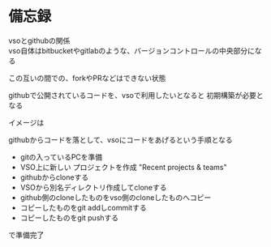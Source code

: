 # 備忘録

vsoとgithubの関係  
vso自体はbitbucketやgitlabのような、バージョンコントロールの中央部分になる

この互いの間での、forkやPRなどはできない状態

githubで公開されているコードを、vsoで利用したいとなると
初期構築が必要となる

イメージは

githubからコードを落として、vsoにコードをあげるという手順となる

- gitの入っているPCを準備
- VSO上に新しい プロジェクトを作成 "Recent projects & teams" 
- githubからcloneする
- VSOから別名ディレクトリ作成してcloneする
- github側のcloneしたものをvso側のcloneしたものへコピー
- コピーしたものをgit addしcommitする
- コピーしたものをgit pushする

で準備完了
